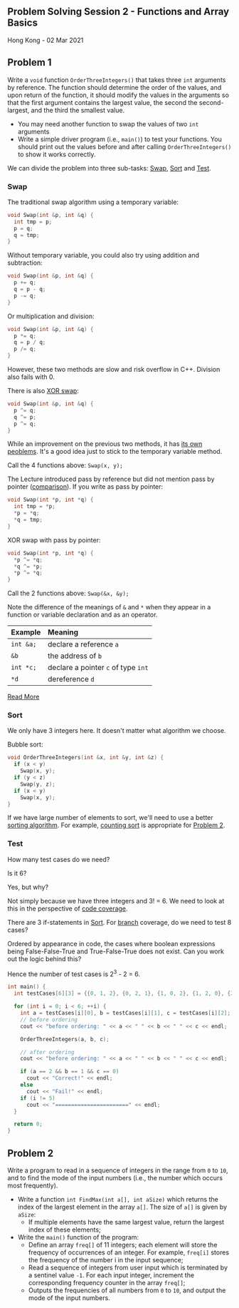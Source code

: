 ## Problem Solving Session 2 - Functions and Array Basics

Hong Kong - 02 Mar 2021

## Problem 1

Write a `void` function `OrderThreeIntegers()` that takes three `int` arguments by reference. The function should determine the order of the values, and upon return of the function, it should modify the values in the arguments so that the first argument contains the largest value, the second the second-largest, and the third the smallest value.

- You may need another function to swap the values of two `int` arguments
- Write a simple driver program (i.e., `main()`) to test your functions. You should print out the values before and after calling `OrderThreeIntegers()` to show it works correctly.

We can divide the problem into three sub-tasks: [Swap](#swap), [Sort](#sort) and [Test](#test). 

### Swap

The traditional swap algorithm using a temporary variable:
```cpp
void Swap(int &p, int &q) {
  int tmp = p;
  p = q;
  q = tmp;
}
```

Without temporary variable, you could also try using addition and subtraction:
```cpp
void Swap(int &p, int &q) {
  p += q;
  q = p - q;
  p -= q;
}
```

Or multiplication and division:
```cpp
void Swap(int &p, int &q) {
  p *= q;
  q = p / q;
  p /= q;
}
```

However, these two methods are slow and risk overflow in C++. Division also fails with 0. 

There is also [XOR swap](https://en.wikipedia.org/wiki/XOR_swap_algorithm):
```cpp
void Swap(int &p, int &q) {
  p ^= q;
  q ^= p;
  p ^= q;
}
```

While an improvement on the previous two methods, it has [its own peoblems](https://en.wikipedia.org/wiki/XOR_swap_algorithm#Reasons_for_avoidance_in_practice). It's a good idea just to stick to the temporary variable method. 

Call the 4 functions above: `Swap(x, y);`

The Lecture introduced pass by reference but did not mention pass by pointer ([comparison](https://www.geeksforgeeks.org/passing-by-pointer-vs-passing-by-reference-in-c/)). If you write as pass by pointer:
```cpp
void Swap(int *p, int *q) {
  int tmp = *p;
  *p = *q;
  *q = tmp;
}
```

XOR swap with pass by pointer:
```cpp
void Swap(int *p, int *q) {
  *p ^= *q;
  *q ^= *p;
  *p ^= *q;
}
```

Call the 2 functions above: `Swap(&x, &y);`

Note the difference of the meanings of `&` and `*` when they appear in a function or variable declaration and as an operator. 

| Example   | Meaning                             |
| :-------- | :---------------------------------- |
| `int &a;` | declare a reference `a`             |
| `&b`      | the address of `b`                  |
| `int *c;` | declare a pointer `c` of type `int` |
| `*d`      | dereference `d`                     |

[Read More](https://www3.ntu.edu.sg/home/ehchua/programming/cpp/cp4_PointerReference.html)

### Sort

We only have 3 integers here. It doesn't matter what algorithm we choose. 

Bubble sort:
```cpp
void OrderThreeIntegers(int &x, int &y, int &z) {
  if (x < y)
    Swap(x, y);
  if (y < z)
    Swap(y, z);
  if (x < y)
    Swap(x, y);
}
```

If we have large number of elements to sort, we'll need to use a better [sorting algorithm](https://en.wikipedia.org/wiki/Sorting_algorithm). For example, [counting sort](https://en.wikipedia.org/wiki/Counting_sort) is appropriate for [Problem 2](#problem-2).

### Test

How many test cases do we need? 

Is it 6? 

Yes, but why?

Not simply because we have three integers and 3! = 6. We need to look at this in the perspective of [code coverage](https://en.wikipedia.org/wiki/Code_coverage). 

There are 3 if-statements in [Sort](#sort). For [branch](https://en.wikipedia.org/wiki/Decision-to-decision_path) coverage, do we need to test 8 cases? 

Ordered by appearance in code, the cases where boolean expressions being False-False-True and True-False-True does not exist. Can you work out the logic behind this?

Hence the number of test cases is 2<sup>3</sup> - 2 = 6.

```cpp
int main() {
  int testCases[6][3] = {{0, 1, 2}, {0, 2, 1}, {1, 0, 2}, {1, 2, 0}, {2, 0, 1}, {2, 1, 0}};

  for (int i = 0; i < 6; ++i) {
    int a = testCases[i][0], b = testCases[i][1], c = testCases[i][2];
    // before ordering
    cout << "before ordering: " << a << " " << b << " " << c << endl;

    OrderThreeIntegers(a, b, c);

    // after ordering
    cout << "before ordering: " << a << " " << b << " " << c << endl;

    if (a == 2 && b == 1 && c == 0)
      cout << "Correct!" << endl;
    else
      cout << "Fail!" << endl;
    if (i != 5)
      cout << "=======================" << endl;
  }

  return 0;
}
```

## Problem 2

Write a program to read in a sequence of integers in the range from `0` to `10`, and to find the mode of the input numbers (i.e., the number which occurs most frequently).

- Write a function `int FindMax(int a[], int aSize)` which returns the index of the largest element in the array `a[]`. The size of `a[]` is given by `aSize`:
  - If multiple elements have the same largest value, return the largest index of these elements;
- Write the `main()` function of the program:
  - Define an array `freq[]` of 11 integers; each element will store the frequency of occurrences of an integer. For example, `freq[i]` stores the frequency of the number i in the input sequence;
  - Read a sequence of integers from user input which is terminated by a sentinel value `-1`. For each input integer, increment the corresponding frequency counter in the array `freq[]`;
  - Outputs the frequencies of all numbers from `0` to `10`, and output the mode of the input numbers.
